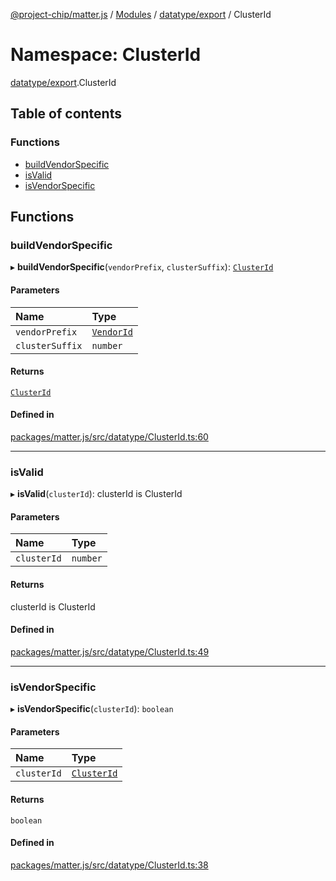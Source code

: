 [@project-chip/matter.js](../README.md) / [Modules](../modules.md) / [datatype/export](datatype_export.md) / ClusterId

# Namespace: ClusterId

[datatype/export](datatype_export.md).ClusterId

## Table of contents

### Functions

- [buildVendorSpecific](datatype_export.ClusterId.md#buildvendorspecific)
- [isValid](datatype_export.ClusterId.md#isvalid)
- [isVendorSpecific](datatype_export.ClusterId.md#isvendorspecific)

## Functions

### buildVendorSpecific

▸ **buildVendorSpecific**(`vendorPrefix`, `clusterSuffix`): [`ClusterId`](datatype_export.md#clusterid)

#### Parameters

| Name | Type |
| :------ | :------ |
| `vendorPrefix` | [`VendorId`](datatype_export.md#vendorid) |
| `clusterSuffix` | `number` |

#### Returns

[`ClusterId`](datatype_export.md#clusterid)

#### Defined in

[packages/matter.js/src/datatype/ClusterId.ts:60](https://github.com/project-chip/matter.js/blob/904d0c9b952b91f28a21803759c5e5c66ee4d272/packages/matter.js/src/datatype/ClusterId.ts#L60)

___

### isValid

▸ **isValid**(`clusterId`): clusterId is ClusterId

#### Parameters

| Name | Type |
| :------ | :------ |
| `clusterId` | `number` |

#### Returns

clusterId is ClusterId

#### Defined in

[packages/matter.js/src/datatype/ClusterId.ts:49](https://github.com/project-chip/matter.js/blob/904d0c9b952b91f28a21803759c5e5c66ee4d272/packages/matter.js/src/datatype/ClusterId.ts#L49)

___

### isVendorSpecific

▸ **isVendorSpecific**(`clusterId`): `boolean`

#### Parameters

| Name | Type |
| :------ | :------ |
| `clusterId` | [`ClusterId`](datatype_export.md#clusterid) |

#### Returns

`boolean`

#### Defined in

[packages/matter.js/src/datatype/ClusterId.ts:38](https://github.com/project-chip/matter.js/blob/904d0c9b952b91f28a21803759c5e5c66ee4d272/packages/matter.js/src/datatype/ClusterId.ts#L38)
